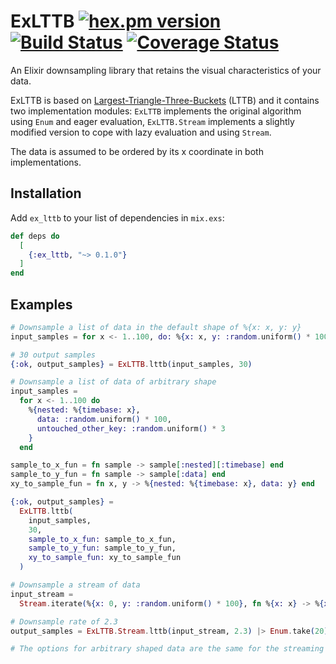 # ExLTTB [![hex.pm version](https://img.shields.io/hexpm/v/ex_lttb.svg)](https://hex.pm/packages/ex_lttb) [![Build Status](https://travis-ci.org/ispirata/ex_lttb.svg?branch=master)](https://travis-ci.org/ispirata/ex_lttb) [![Coverage Status](https://coveralls.io/repos/github/ispirata/ex_lttb/badge.svg)](https://coveralls.io/github/ispirata/ex_lttb)

An Elixir downsampling library that retains the visual characteristics of your data.

ExLTTB is based on [Largest-Triangle-Three-Buckets](https://skemman.is/handle/1946/15343) (LTTB) and it contains two implementation modules: `ExLTTB` implements the original algorithm using `Enum` and eager evaluation, `ExLTTB.Stream` implements a slightly modified version to cope with lazy evaluation and using `Stream`.

The data is assumed to be ordered by its x coordinate in both implementations.

## Installation

Add `ex_lttb` to your list of dependencies in `mix.exs`:

```elixir
def deps do
  [
    {:ex_lttb, "~> 0.1.0"}
  ]
end
```

## Examples

```elixir
# Downsample a list of data in the default shape of %{x: x, y: y}
input_samples = for x <- 1..100, do: %{x: x, y: :random.uniform() * 100}

# 30 output samples
{:ok, output_samples} = ExLTTB.lttb(input_samples, 30)

# Downsample a list of data of arbitrary shape
input_samples =
  for x <- 1..100 do
    %{nested: %{timebase: x},
      data: :random.uniform() * 100,
      untouched_other_key: :random.uniform() * 3
    }
  end

sample_to_x_fun = fn sample -> sample[:nested][:timebase] end
sample_to_y_fun = fn sample -> sample[:data] end
xy_to_sample_fun = fn x, y -> %{nested: %{timebase: x}, data: y} end

{:ok, output_samples} =
  ExLTTB.lttb(
    input_samples,
    30,
    sample_to_x_fun: sample_to_x_fun,
    sample_to_y_fun: sample_to_y_fun,
    xy_to_sample_fun: xy_to_sample_fun
  )

# Downsample a stream of data
input_stream =
  Stream.iterate(%{x: 0, y: :random.uniform() * 100}, fn %{x: x} -> %{x: x + 1, y: :random.uniform() * 100} end)

# Downsample rate of 2.3
output_samples = ExLTTB.Stream.lttb(input_stream, 2.3) |> Enum.take(20)

# The options for arbitrary shaped data are the same for the streaming version
```
